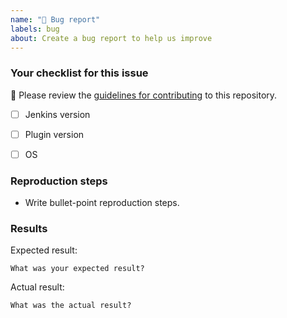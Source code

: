 ```yaml
---
name: "🐛 Bug report"
labels: bug
about: Create a bug report to help us improve
---
```


<!--
Never report security issues on GitHub or other public channels (Gitter/Twitter/etc.), follow the instruction from [Jenkins Security](https://jenkins.io/security/).
-->

### Your checklist for this issue

🚨 Please review the [guidelines for contributing](../blob/master/CONTRIBUTING.md) to this repository.

- [ ] Jenkins version

- [ ] Plugin version

- [ ] OS

<!--
Put an `x` into the [ ] to show you have filled the information below
Describe your issue below
-->

### Reproduction steps

- Write bullet-point reproduction steps.

### Results

Expected result:

`What was your expected result?`

Actual result:

`What was the actual result?`



